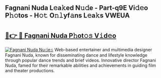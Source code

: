 ## Fagnani Nuda L𝚎a𝚔ed N𝚞𝚍e - Part-q9E Vi𝚍𝚎o P𝚑𝚘tos - H𝚘𝚝 O𝚗𝚕yf𝚊ns L𝚎a𝚔s VWEUA

# <h2><a href="http://kf8g4b.oniu.top/?m=Fagnani+Nuda">🔗👉 🔴 Fagnani Nuda P𝚑ot𝚘𝚜 V𝚒d𝚎o</a></h2>

[![Fagnani Nuda Nu𝚍e𝚜](https://i.imgur.com/0qMVB7G.gif)](http://kf8g4b.oniu.top/?m=Fagnani+Nuda)
Web-based entertainer and multimedia designer Fagnani Nuda, known for disseminating dance and lifestyle knowledge through popular dance trends and brief videos. Innovative director Fagnani Nuda, famed for their remarkable abilities and achievements in guiding film and theater productions.  
